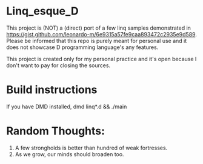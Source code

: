 # Linq_esque_D

This project is (NOT) a (direct) port of a few linq samples demonstrated in https://gist.github.com/leonardo-m/6e9315a57fe9caa893472c2935e9d589. Please be informed that this repo is purely meant for personal use and it does not showcase D programming language's any features.

This project is created only for my personal practice and it's open because I don't want to pay for closing the sources.

# Build instructions
If you have DMD installed, dmd linq\*.d && ./main 

# Random Thoughts:
1. A few strongholds is better than hundred of weak fortresses.
2. As we grow, our minds should broaden too.

